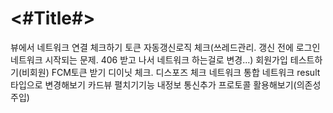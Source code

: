 #  <#Title#>

뷰에서 네트워크 연결 체크하기
토큰 자동갱신로직 체크(쓰레드관리. 갱신 전에 로그인 네트워크 시작되는 문제. 406 받고 나서 네트워크 하는걸로 변경...)
회원가입 테스트하기(비회원)
FCM토큰 받기
디이닛 체크. 디스포즈 체크
네트워크 통합
네트워크 result타입으로 변경해보기
카드뷰 펼치기기능
내정보 통신추가
프로토콜 활용해보기(의존성주입)

